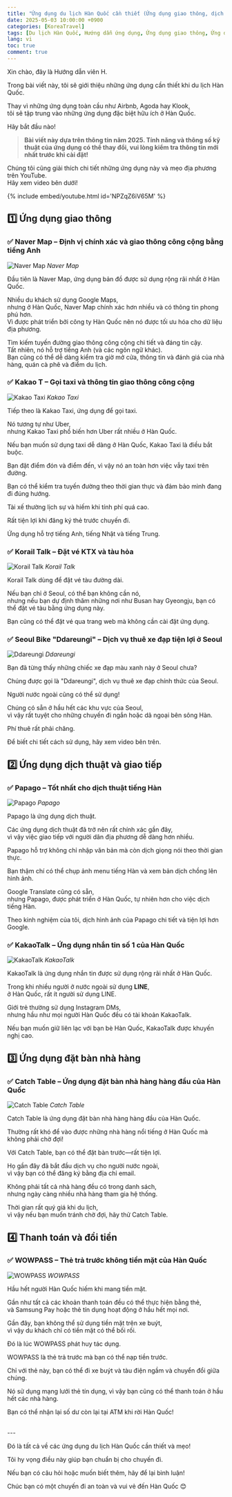 ```yaml
---
title: "Ứng dụng du lịch Hàn Quốc cần thiết (Ứng dụng giao thông, dịch thuật, đặt chỗ, thanh toán tất cả trong một)"
date: 2025-05-03 10:00:00 +0900
categories: [KoreaTravel]
tags: [Du lịch Hàn Quốc, Hướng dẫn ứng dụng, Ứng dụng giao thông, Ứng dụng dịch thuật, Ứng dụng đặt chỗ, Ứng dụng thanh toán, Naver Map, KakaoT, Papago, WOWPASS]
lang: vi
toc: true
comment: true
---
```


Xin chào, đây là Hướng dẫn viên H.

Trong bài viết này, tôi sẽ giới thiệu những ứng dụng cần thiết khi du lịch Hàn Quốc.

Thay vì những ứng dụng toàn cầu như Airbnb, Agoda hay Klook,  
tôi sẽ tập trung vào những ứng dụng đặc biệt hữu ích ở Hàn Quốc.

Hãy bắt đầu nào!
  

> **Bài viết này dựa trên thông tin năm 2025. Tính năng và thông số kỹ thuật của ứng dụng có thể thay đổi, vui lòng kiểm tra thông tin mới nhất trước khi cài đặt!**
  
  
Chúng tôi cũng giải thích chi tiết những ứng dụng này và mẹo địa phương trên YouTube.  
Hãy xem video bên dưới!

{% include embed/youtube.html id='NPZqZ6iV65M' %}


## 1️⃣ Ứng dụng giao thông

### ✅ Naver Map – Định vị chính xác và giao thông công cộng bằng tiếng Anh
![Naver Map](/assets/img/posts/korea-travel-app/네이버맵.webp)
_Naver Map_

Đầu tiên là Naver Map, ứng dụng bản đồ được sử dụng rộng rãi nhất ở Hàn Quốc.

Nhiều du khách sử dụng Google Maps,  
nhưng ở Hàn Quốc, Naver Map chính xác hơn nhiều và có thông tin phong phú hơn.  
Vì được phát triển bởi công ty Hàn Quốc nên nó được tối ưu hóa cho dữ liệu địa phương.

Tìm kiếm tuyến đường giao thông công cộng chi tiết và đáng tin cậy.  
Tất nhiên, nó hỗ trợ tiếng Anh (và các ngôn ngữ khác).  
Bạn cũng có thể dễ dàng kiểm tra giờ mở cửa, thông tin và đánh giá của nhà hàng, quán cà phê và điểm du lịch.

### ✅ Kakao T – Gọi taxi và thông tin giao thông công cộng
![Kakao Taxi](/assets/img/posts/korea-travel-app/카카오택시.svg)
_Kakao Taxi_

Tiếp theo là Kakao Taxi, ứng dụng để gọi taxi.

Nó tương tự như Uber,  
nhưng Kakao Taxi phổ biến hơn Uber rất nhiều ở Hàn Quốc.

Nếu bạn muốn sử dụng taxi dễ dàng ở Hàn Quốc, Kakao Taxi là điều bắt buộc.

Bạn đặt điểm đón và điểm đến, vì vậy nó an toàn hơn việc vẫy taxi trên đường.

Bạn có thể kiểm tra tuyến đường theo thời gian thực và đảm bảo mình đang đi đúng hướng.

Tài xế thường lịch sự và hiếm khi tính phí quá cao.

Rất tiện lợi khi đăng ký thẻ trước chuyến đi.

Ứng dụng hỗ trợ tiếng Anh, tiếng Nhật và tiếng Trung.

### ✅ Korail Talk – Đặt vé KTX và tàu hỏa
![Korail Talk](/assets/img/posts/korea-travel-app/코레일톡.webp)
_Korail Talk_

Korail Talk dùng để đặt vé tàu đường dài.

Nếu bạn chỉ ở Seoul, có thể bạn không cần nó,  
nhưng nếu bạn dự định thăm những nơi như Busan hay Gyeongju, bạn có thể đặt vé tàu bằng ứng dụng này.

Bạn cũng có thể đặt vé qua trang web mà không cần cài đặt ứng dụng.

### ✅ Seoul Bike "Ddareungi" – Dịch vụ thuê xe đạp tiện lợi ở Seoul
![Ddareungi](/assets/img/posts/korea-travel-app/따릉이한강.png)
_Ddareungi_

Bạn đã từng thấy những chiếc xe đạp màu xanh này ở Seoul chưa?

Chúng được gọi là "Ddareungi", dịch vụ thuê xe đạp chính thức của Seoul.

Người nước ngoài cũng có thể sử dụng!

Chúng có sẵn ở hầu hết các khu vực của Seoul,  
vì vậy rất tuyệt cho những chuyến đi ngắn hoặc dã ngoại bên sông Hàn.

Phí thuê rất phải chăng.

Để biết chi tiết cách sử dụng, hãy xem video bên trên.

## 2️⃣ Ứng dụng dịch thuật và giao tiếp

### ✅ Papago – Tốt nhất cho dịch thuật tiếng Hàn
![Papago](/assets/img/posts/korea-travel-app/파파고.png)
_Papago_

Papago là ứng dụng dịch thuật.

Các ứng dụng dịch thuật đã trở nên rất chính xác gần đây,  
vì vậy việc giao tiếp với người dân địa phương dễ dàng hơn nhiều.

Papago hỗ trợ không chỉ nhập văn bản mà còn dịch giọng nói theo thời gian thực.

Bạn thậm chí có thể chụp ảnh menu tiếng Hàn và xem bản dịch chồng lên hình ảnh.

Google Translate cũng có sẵn,  
nhưng Papago, được phát triển ở Hàn Quốc, tự nhiên hơn cho việc dịch tiếng Hàn.

Theo kinh nghiệm của tôi, dịch hình ảnh của Papago chi tiết và tiện lợi hơn Google.

### ✅ KakaoTalk – Ứng dụng nhắn tin số 1 của Hàn Quốc
![KakaoTalk](/assets/img/posts/korea-travel-app/카카오톡.png)
_KakaoTalk_

KakaoTalk là ứng dụng nhắn tin được sử dụng rộng rãi nhất ở Hàn Quốc.

Trong khi nhiều người ở nước ngoài sử dụng **LINE**,  
ở Hàn Quốc, rất ít người sử dụng LINE.

Giới trẻ thường sử dụng Instagram DMs,  
nhưng hầu như mọi người Hàn Quốc đều có tài khoản KakaoTalk.

Nếu bạn muốn giữ liên lạc với bạn bè Hàn Quốc, KakaoTalk được khuyến nghị cao.  


## 3️⃣ Ứng dụng đặt bàn nhà hàng

### ✅ Catch Table – Ứng dụng đặt bàn nhà hàng hàng đầu của Hàn Quốc
![Catch Table](/assets/img/posts/korea-travel-app/캐치테이블.jpg)
_Catch Table_

Catch Table là ứng dụng đặt bàn nhà hàng hàng đầu của Hàn Quốc.

Thường rất khó để vào được những nhà hàng nổi tiếng ở Hàn Quốc mà không phải chờ đợi!

Với Catch Table, bạn có thể đặt bàn trước—rất tiện lợi.

Họ gần đây đã bắt đầu dịch vụ cho người nước ngoài,  
vì vậy bạn có thể đăng ký bằng địa chỉ email.

Không phải tất cả nhà hàng đều có trong danh sách,  
nhưng ngày càng nhiều nhà hàng tham gia hệ thống.

Thời gian rất quý giá khi du lịch,  
vì vậy nếu bạn muốn tránh chờ đợi, hãy thử Catch Table.

## 4️⃣ Thanh toán và đổi tiền

### ✅ WOWPASS – Thẻ trả trước không tiền mặt của Hàn Quốc
![WOWPASS](/assets/img/posts/korea-travel-app/와우패스.jpeg)
_WOWPASS_

Hầu hết người Hàn Quốc hiếm khi mang tiền mặt.

Gần như tất cả các khoản thanh toán đều có thể thực hiện bằng thẻ,  
và Samsung Pay hoặc thẻ tín dụng hoạt động ở hầu hết mọi nơi.

Gần đây, bạn không thể sử dụng tiền mặt trên xe buýt,  
vì vậy du khách chỉ có tiền mặt có thể bối rối.

Đó là lúc WOWPASS phát huy tác dụng.

WOWPASS là thẻ trả trước mà bạn có thể nạp tiền trước.

Chỉ với thẻ này, bạn có thể đi xe buýt và tàu điện ngầm và chuyển đổi giữa chúng.

Nó sử dụng mạng lưới thẻ tín dụng, vì vậy bạn cũng có thể thanh toán ở hầu hết các nhà hàng.

Bạn có thể nhận lại số dư còn lại tại ATM khi rời Hàn Quốc!  
  


<br>
---

<br>

Đó là tất cả về các ứng dụng du lịch Hàn Quốc cần thiết và mẹo!

Tôi hy vọng điều này giúp bạn chuẩn bị cho chuyến đi.

Nếu bạn có câu hỏi hoặc muốn biết thêm, hãy để lại bình luận!

Chúc bạn có một chuyến đi an toàn và vui vẻ đến Hàn Quốc 😊
